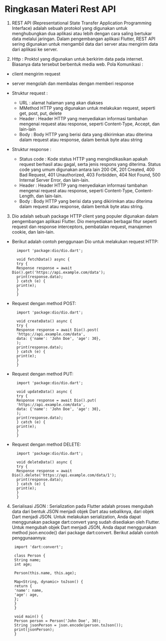 # Ringkasan Materi Rest API

1) REST API (Representational State Transfer Application Programming Interface) adalah sebuah protokol yang digunakan untuk menghubungkan dua aplikasi atau lebih dengan cara saling bertukar data melalui jaringan. Dalam pengembangan aplikasi Flutter, REST API sering digunakan untuk mengambil data dari server atau mengirim data dari aplikasi ke server.

2) Http : Proktol yang digunakan untuk berkirim data pada internet. Biasanya data tersebut berbentuk media web.
Pola Komunikasi :
* client mengirim request
* server mengolah dan membalas dengan memberi response
* Struktur request :

   - URL : alamat halaman yang akan diakses
   - MMethod HTTP yang digunakan untuk melakukan request, seperti get, post, put, delete
   - Header : Header HTTP yang menyediakan informasi tambahan mengenai request atau response, seperti Content-Type, Accept, dan lain-lain
   - Body : Body HTTP yang berisi data yang dikirimkan atau diterima dalam request atau response, dalam bentuk byte atau string
* Struktur response :

  - Status code : Kode status HTTP yang mengindikasikan apakah request berhasil atau gagal, serta jenis respons yang diterima. Status code yang umum digunakan antara lain 200 OK, 201 Created, 400 Bad Request, 401 Unauthorized, 403 Forbidden, 404 Not Found, 500 Internal Server Error, dan lain-lain.
  - Header : Header HTTP yang menyediakan informasi tambahan mengenai request atau response, seperti Content-Type, Content-Length, dan lain-lain.
  - Body : Body HTTP yang berisi data yang dikirimkan atau diterima dalam request atau response, dalam bentuk byte atau string. 

3) Dio adalah sebuah package HTTP client yang populer digunakan dalam pengembangan aplikasi Flutter. Dio menyediakan berbagai fitur seperti request dan response interceptors, pembatalan request, manajemen cookie, dan lain-lain.

* Berikut adalah contoh penggunaan Dio untuk melakukan request HTTP:


        import 'package:dio/dio.dart';

        void fetchData() async {
        try {
        Response response = await Dio().get('https://api.example.com/data');
        print(response.data);
        } catch (e) {
        print(e);
        }
        }
* Request dengan method POST:

        import 'package:dio/dio.dart';

        void createData() async {
        try {
        Response response = await Dio().post(
        'https://api.example.com/data',
        data: {'name': 'John Doe', 'age': 30},
        );
        print(response.data);
        } catch (e) {
        print(e);
        }
        }
* Request dengan method PUT:

        import 'package:dio/dio.dart';

        void updateData() async {
        try {
        Response response = await Dio().put(
        'https://api.example.com/data',
        data: {'name': 'John Doe', 'age': 30},
        );
        print(response.data);
        } catch (e) {
        print(e);
        }
        }
* Request dengan method DELETE:

        import 'package:dio/dio.dart';

        void deleteData() async {
        try {
        Response response = await Dio().delete('https://api.example.com/data/1');
        print(response.data);
        } catch (e) {
        print(e);
        }
        }

4) Serialisasi JSON : Serialization pada Flutter adalah proses mengubah data dari bentuk JSON menjadi objek Dart atau sebaliknya, dari objek Dart menjadi JSON. Untuk melakukan serialization, Anda dapat menggunakan package dart:convert yang sudah disediakan oleh Flutter.
Untuk mengubah objek Dart menjadi JSON, Anda dapat menggunakan method json.encode() dari package dart:convert. Berikut adalah contoh penggunaannya:

        import 'dart:convert';

        class Person {
        String name;
        int age;

        Person(this.name, this.age);

        Map<String, dynamic> toJson() {
        return {
        'name': name,
        'age': age,
        };
        }
        }

        void main() {
        Person person = Person('John Doe', 30);
        String jsonPerson = json.encode(person.toJson());
        print(jsonPerson);
        }
